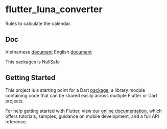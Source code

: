 # flutter_luna_converter

Rules to calculate the calendar.

## Doc 

Vietnamese [document](https://www.informatik.uni-leipzig.de/~duc/amlich/)
English [document](https://www.informatik.uni-leipzig.de/~duc/amlich/calrules_en.html)

This packages is NullSafe

## Getting Started

This project is a starting point for a Dart
[package](https://flutter.dev/developing-packages/),
a library module containing code that can be shared easily across
multiple Flutter or Dart projects.

For help getting started with Flutter, view our 
[online documentation](https://flutter.dev/docs), which offers tutorials, 
samples, guidance on mobile development, and a full API reference.
